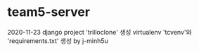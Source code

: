 # team5-server
2020-11-23
django project 'trilloclone' 생성
virtualenv 'tcvenv'와 'requirements.txt' 생성
by j-minh5u
